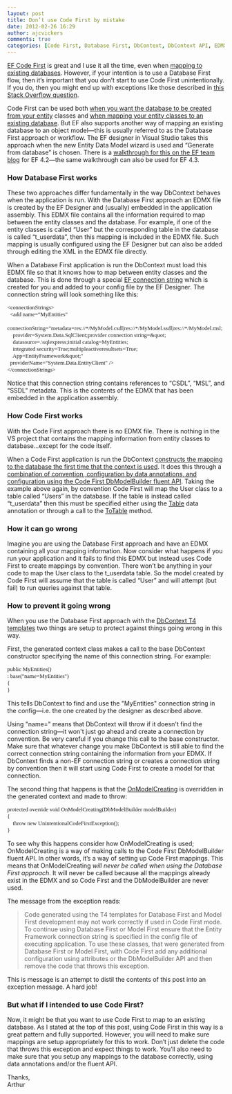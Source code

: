 ```yaml
---
layout: post
title: Don’t use Code First by mistake
date: 2012-02-26 16:29
author: ajcvickers
comments: true
categories: [Code First, Database First, DbContext, DbContext API, EDMX, EF4.1, EF4.2, EF4.3, EF5, Entity Framework]
---
```

<p><a href="http://blogs.msdn.com/b/adonet/archive/2011/09/28/ef-4-2-code-first-walkthrough.aspx">EF Code First</a> is great and I use it all the time, even when <a href="http://blogs.msdn.com/b/adonet/archive/2011/03/07/when-is-code-first-not-code-first.aspx">mapping to existing databases</a>. However, if your intention is to use a Database First flow, then it’s important that you don’t start to use Code First unintentionally. If you do, then you might end up with exceptions like those described in <a href="http://stackoverflow.com/questions/9441892/entity-framework-4-3-looking-for-singular-name-instead-of-plural-when-entity">this Stack Overflow question</a>.</p><!--more--><p>Code First can be used both <a href="http://blogs.msdn.com/b/adonet/archive/2011/09/28/ef-4-2-code-first-walkthrough.aspx">when you want the database to be created from your entity</a> classes and <a href="http://blogs.msdn.com/b/adonet/archive/2011/03/07/when-is-code-first-not-code-first.aspx">when mapping your entity classes to an existing database</a>. But EF also supports another way of mapping an existing database to an object model—this is usually referred to as the Database First approach or workflow. The EF designer in Visual Studio takes this approach when the new Entity Data Model wizard is used and “Generate from database” is chosen. There is a <a href="http://blogs.msdn.com/b/adonet/archive/2011/09/28/ef-4-2-model-amp-database-first-walkthrough.aspx">walkthrough for this on the EF team blog</a> for EF 4.2—the same walkthrough can also be used for EF 4.3.</p>  <h3>How Database First works</h3>  <p>These two approaches differ fundamentally in the way DbContext behaves when the application is run. With the Database First approach an EDMX file is created by the EF Designer and (usually) embedded in the application assembly. This EDMX file contains all the information required to map between the entity classes and the database. For example, if one of the entity classes is called “User” but the corresponding table in the database is called “t_userdata”, then this mapping is included in the EDMX file. Such mapping is usually configured using the EF Designer but can also be added through editing the XML in the EDMX file directly.</p>  <p>When a Database First application is run the DbContext must load this EDMX file so that it knows how to map between entity classes and the database. This is done through a special <a href="http://msdn.microsoft.com/en-us/library/cc716756(v=vs.100).aspx">EF connection string</a> which is created for you and added to your config file by the EF Designer. The connection string will look something like this:</p>  <p><font size="2" face="Consolas">&lt;connectionStrings&gt;     <br />&#160; &lt;add name=&quot;MyEntities&quot;      <br />&#160; connectionString=&quot;metadata=res://*/MyModel.csdl|res://*/MyModel.ssdl|res://*/MyModel.msl;      <br />&#160;&#160;&#160; provider=System.Data.SqlClient;provider connection string=&amp;quot;      <br />&#160;&#160;&#160; datasource=.\sqlexpress;initial catalog=MyEntities;      <br />&#160;&#160;&#160; integrated security=True;multipleactiveresultsets=True;      <br />&#160;&#160;&#160; App=EntityFramework&amp;quot;&quot;      <br />&#160; providerName=&quot;System.Data.EntityClient&quot; /&gt;      <br />&lt;/connectionStrings&gt;</font></p>  <p>Notice that this connection string contains references to “CSDL”, “MSL”, and “SSDL” metadata. This is the contents of the EDMX that has been embedded in the application assembly.</p>  <h3>How Code First works</h3>  <p>With the Code First approach there is no EDMX file. There is nothing in the VS project that contains the mapping information from entity classes to database…except for the code itself.</p>  <p>When a Code First application is run the DbContext <a href="http://blog.oneunicorn.com/2011/04/15/code-first-inside-dbcontext-initialization/">constructs the mapping to the database the first time that the context is used</a>. It does this through a <a href="http://blogs.msdn.com/b/adonet/archive/2011/10/12/10214236.aspx">combination of convention, configuration by data annotations, and configuration using the Code First DbModelBuilder fluent API</a>. Taking the example above again, by convention Code First will map the User class to a table called “Users” in the database. If the table is instead called “t_userdata” then this must be specified either using the <a href="http://msdn.microsoft.com/en-us/library/system.componentmodel.dataannotations.tableattribute(v=VS.103).aspx">Table</a> data annotation or through a call to the <a href="http://msdn.microsoft.com/en-us/library/gg679488(v=VS.103).aspx">ToTable</a> method.</p>  <h3>How it can go wrong</h3>  <p>Imagine you are using the Database First approach and have an EDMX containing all your mapping information. Now consider what happens if you run your application and it fails to find this EDMX but instead uses Code First to create mappings by convention. There won’t be anything in your code to map the User class to the t_userdata table. So the model created by Code First will assume that the table is called “User” and will attempt (but fail) to run queries against that table.</p>  <h3>How to prevent it going wrong</h3>  <p>When you use the Database First approach with the <a href="http://visualstudiogallery.msdn.microsoft.com/7812b04c-db36-4817-8a84-e73c452410a2">DbContext T4 templates</a> two things are setup to protect against things going wrong in this way.</p>  <p>First, the generated context class makes a call to the base DbContext constructor specifying the name of this connection string. For example: </p>  <p><font size="2" face="Consolas">public MyEntities()     <br /></font><font size="2" face="Consolas"> : base(&quot;name=MyEntities&quot;)     <br />{      <br />}</font></p>  <p>This tells DbContext to find and use the &quot;MyEntities&quot; connection string in the config—i.e. the one created by the designer as described above.</p>  <p>Using &quot;name=&quot; means that DbContext will throw if it doesn't find the connection string—it won't just go ahead and create a connection by convention. Be very careful if you change this call to the base constructor. Make sure that whatever change you make DbContext is still able to find the correct connection string containing the information from your EDMX. If DbContext finds a non-EF connection string or creates a connection string by convention then it will start using Code First to create a model for that connection.</p>  <p>The second thing that happens is that the <a href="http://msdn.microsoft.com/en-us/library/system.data.entity.dbcontext.onmodelcreating(v=vs.103).aspx">OnModelCreating</a> is overridden in the generated context and made to throw: </p>  <p><font size="2" face="Consolas">protected override void OnModelCreating(DbModelBuilder modelBuilder)     <br />{      <br />&#160;&#160;&#160; throw new UnintentionalCodeFirstException();      <br />}</font></p>  <p>To see why this happens consider how OnModelCreating is used; OnModelCreating is a way of making calls to the Code First DbModelBuilder fluent API. In other words, it’s a way of setting up Code First mappings. This means that OnModelCreating <em>will never be called when using the Database First approach</em>. It will never be called because all the mappings already exist in the EDMX and so Code First and the DbModelBuilder are never used.     <br /></p>  <p>The message from the exception reads:</p>  <blockquote>   <p>Code generated using the T4 templates for Database First and Model First development may not work correctly if used in Code First mode. To continue using Database First or Model First ensure that the Entity Framework connection string is specified in the config file of executing application. To use these classes, that were generated from Database First or Model First, with Code First add any additional configuration using attributes or the DbModelBuilder API and then remove the code that throws this exception.</p> </blockquote>  <p>This is message is an attempt to distil the contents of this post into an exception message. A hard job!</p>  <h3>But what if I intended to use Code First?</h3>  <p>Now, it might be that you want to use Code First to map to an existing database. As I stated at the top of this post, using Code First in this way is a great pattern and fully supported. However, you will need to make sure mappings are setup appropriately for this to work. Don’t just delete the code that throws this exception and expect things to work. You’ll also need to make sure that you setup any mappings to the database correctly, using data annotations and/or the fluent API.</p>  <p>Thanks,   <br />Arthur</p>
